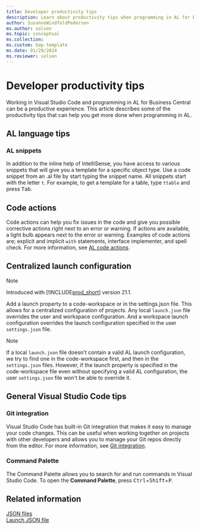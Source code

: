 ```yaml
---
title: Developer productivity tips
description: Learn about productivity tips when programming in AL for Business Central.
author: SusanneWindfeldPedersen
ms.author: solsen
ms.topic: conceptual
ms.collection: 
ms.custom: bap-template 
ms.date: 01/29/2024
ms.reviewer: solsen
---
```


# Developer productivity tips

Working in Visual Studio Code and programming in AL for Business Central can be a productive experience. This article describes some of the productivity tips that can help you get more done when programming in AL.

## AL language tips

### AL snippets

In addition to the inline help of IntelliSense, you have access to various snippets that will give you a template for a specific object type. Use a code snippet from an .al file by start typing the snippet name. All snippets start with the letter `t`. For example, to get a template for a table, type `ttable` and press <kbd>Tab</kbd>.

## Code actions

Code actions can help you fix issues in the code and give you possible corrective actions right next to an error or warning. If actions are available, a light bulb appears next to the error or warning. Examples of code actions are; explicit and implicit `with` statements, interface implementer, and spell check. For more information, see [AL code actions](devenv-code-actions.md). 


## Centralized launch configuration

> [!NOTE]  
> Introduced with [!INCLUDE[prod_short](includes/prod_short.md)] version 21.1.

Add a launch property to a code-workspace or in the settings.json file. This allows for a centralized configuration of projects. Any local `launch.json` file overrides the user and workspace configuration. And a workspace launch configuration overrides the launch configuration specified in the user `settings.json` file.

> [!NOTE]  
> If a local `launch.json` file doesn't contain a valid AL launch configuration, we try to find one in the code-workspace first, and then in the `settings.json` files. However, if the launch property is specified in the code-workspace file even without specifying a valid AL configuration, the user `settings.json` file won't be able to override it.

## General Visual Studio Code tips

### Git integration

Visual Studio Code has built-in Git integration that makes it easy to manage your code changes. This can be useful when working together on projects with other developers and allows you to manage your Git repos directly from the editor. For more information, see [Git integration](https://code.visualstudio.com/docs/sourcecontrol/overview).

### Command Palette

The Command Palette allows you to search for and run commands in Visual Studio Code. To open the **Command Palette**, press <kbd>Ctrl</kbd>+<kbd>Shift</kbd>+<kbd>P</kbd>.

## Related information

[JSON files](devenv-json-files.md)  
[Launch JSON file](devenv-json-launch-file.md)  
